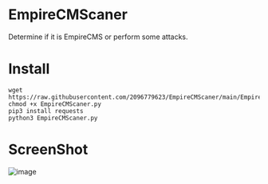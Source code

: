 # EmpireCMScaner
Determine if it is EmpireCMS or perform some attacks.

# Install

```shell
wget https://raw.githubusercontent.com/2096779623/EmpireCMScaner/main/EmpireCMScaner.py
chmod +x EmpireCMScaner.py
pip3 install requests
python3 EmpireCMScaner.py
```

# ScreenShot

![image](https://user-images.githubusercontent.com/57583560/160227916-8f7b1531-e45c-41a1-9ddf-c3fd0e1dac49.png)

